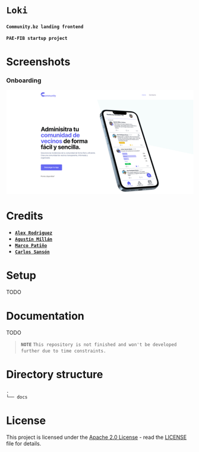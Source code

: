 # `Loki`

**`Community.bz landing frontend`**

**`PAE-FIB startup project`**

# Screenshots

### Onboarding

![Landing](./docs/landing.png "Landing")

# Credits

- [**`Alex Rodriguez`**](https://github.com/neoxelox)
- [**`Agustín Millán`**](https://github.com/AgustinMJ)
- [**`Marco Patiño`**](https://github.com/mpl1018)
- [**`Carlos Sansón`**](https://github.com/csansoon)

# Setup

TODO

# Documentation

TODO

> **`NOTE`**
> `This repository is not finished and won't be developed further due to time constraints.`

# Directory structure

```
.
└── docs
```

# License

This project is licensed under the [Apache 2.0 License](https://opensource.org/licenses/Apache-2.0) - read the [LICENSE](LICENSE) file for details.
